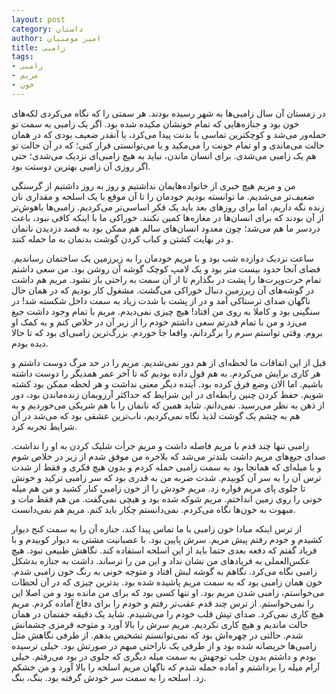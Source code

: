 ```yaml
---
layout: post
category: داستان
author: امیر مومنیان
title: زامبی
tags:
- زامبی
- مریم
- خون
---
```


در زمستان آن سال زامبی‌ها به شهر رسیده بودند. هر سمتی را که نگاه می‌کردی لکه‌های خون بود و جنازه‌هایی که تمام خونشان مکیده شده بود. اگر یک زامبی به سمت تو حمله‌ور می‌شد و کوچکترین تماسی با بدنت پیدا می‌کرد، یا آنقدر ضعیف بودی که در همان حالت می‌ماندی و او تمام خونت را می‌مکید و یا می‌توانستی فرار کنی؛ که در آن حالت تو هم یک زامبی می‌شدی. برای انسان ماندن، نباید به هیچ زامبی‌ای نزدیک می‌شدی؛ حتی اگر روزی آن زامبی بهترین دوستت بود.

من و مریم هیچ خبری از خانواده‌هایمان نداشتیم و روز به روز داشتیم از گرسنگی ضعیف‌تر می‌شدیم. ما توانسته بودیم خودمان را تا آن موقع با یک اسلحه و مقداری نان زنده نگه داریم، اما برای روزهای بعد باید یک فکر اساسی‌تر می‌کردیم. زامبی‌ها باهوش‌تر از آن بودند که برای انسان‌ها در مغازه‌ها کمین نکنند. خوراکی ما با اینکه کافی نبود، باعث دردسر ما هم می‌شد؛ چون معدود انسان‌های سالم هم ممکن بود به قصد دزدیدن نانمان و در نهایت کشتن و کباب کردن گوشت بدنمان به ما حمله کنند.

ساعت نزدیک دوازده شب بود و با مریم خودمان را به زیرزمین یک ساختمان رساندیم. فضای آنجا حدود بیست متر بود و یک لامپ کوچک گوشه آن روشن بود. من سعی داشتم تمام خرت‌وپرت‌ها را پشت در بگذارم تا از آن سمت به راحتی باز نشود. مریم هم داشت در گوشه‌های آن زیرزمین دنبال خوراکی می‌گشت. مشغول کار بودیم که در همان حال ناگهان صدای ترسناکی آمد و در از پشت با شدت زیاد به سمت داخل شکسته شد! در سنگینی بود و کاملا به روی من افتاد! هیچ چیزی نمی‌دیدم. مریم با تمام وجود داشت جیغ می‌زد و من با تمام قدرتم سعی داشتم خودم را از زیر آن در خلاص کنم و به کمک او بروم. وقتی تواستم سرم را برگردانم، واقعا جا خوردم. بزرگ‌ترین زامبی‌ای بود که تا حالا دیده بودم.

قبل از این اتفاقات ما لحظه‌ای از هم دور نمی‌شدیم. مریم را در حد مرگ دوست داشتم و هر کاری برایش می‌کردم. به هم قول داده بودیم که تا آخر عمر همدیگر را دوست داشته باشیم. اما الان وضع فرق کرده بود. آینده دیگر معنی نداشت و هر لحظه ممکن بود کشته شویم. حفظ کردن چنین رابطه‌ای در این شرایط که حداکثر آرزویمان زنده‌ماندن بود، دور از ذهن به نظر می‌رسید. نمی‌دانم. شاید همین که نانمان را با هم شریکی می‌خوردیم و به هم به چشم یک گوشت لذیذ نگاه نمی‌کردیم، ناب‌ترین عشقی بود که می‌شد در آن شرایط تجربه کرد.

زامبی تنها چند قدم با مریم فاصله داشت و مریم جرأت شلیک کردن به او را نداشت. صدای جیغ‌های مریم داشت بلندتر می‌شد که بلاخره من موفق شدم از زیر در خلاص شوم و با میله‌ای که همانجا بود به سمت زامبی حمله کردم و بدون هیچ فکری و فقط از شدت ترس آن را به سر آن کوبیدم. شدت ضربه من به قدری بود که سر زامبی ترکید و خونش تا جلوی پای مریم فواره زد. مریم خودش را از خون زامبی کنار کشید و من هم میله خونی را روی زمین انداختم. مریم شوکه شده بود و هیچی نمی‌گفت. من هم فقط مات و مبهوت به خون‌ها نگاه می‌کردم. نمی‌دانستم چکار باید کنم. مریم هم نمی‌دانست.

از ترس اینکه مبادا خون زامبی با ما تماس پیدا کند، جنازه آن را به سمت کنج دیوار کشیدم و خودم رفتم پیش مریم. سرش پایین بود. با عصبانیت مشتی به دیوار کوبیدم و با فریاد گفتم که دفعه بعدی حتما باید از این اسلحه استفاده کند. نگاهش طبیعی نبود. هیچ عکس‌العملی به فریادهای من نشان نداد و این من را ترساند. داشت به جنازه بدشکل زامبی نگاه می‌کرد. نگاهم به گوشه لبش افتاد و متوجه خونی به رنگ خون زامبی شدم. خون همان زامبی بود که به سمت مریم پاشیده شده بود. بدترین چیزی که در آن لحظات می‌خواستم، زامبی شدن مریم بود. او تنها کسی بود که برای من مانده بود و من اصلا این را نمی‌خواستم. از ترس چند قدم عقب‌تر رفتم و خودم را برای دفاع آماده کردم. مریم هیچ کاری نمی‌کرد. صدای تپش قلب خودم را می‌شنیدم. شاید یک دقیقه جفتمان در همان حالت ماندیم و هیچ کاری نکردیم. مریم سرش را بالا آورد و متوجه قرمزی چشمانش شدم. حالتی در چهره‌اش بود که نمی‌توانستم تشخیص بدهم. از طرفی نگاهش مثل زامبی‌ها حریصانه شده بود و از طرفی یک ناراحتی مبهم در صورتش بود. خیلی ترسیده بودم و داشتم بدون جلب توجهش به سمت میله دیگری که جلوی در بود می‌رفتم. خیلی آرام میله را برداشتم و آماده حمله شدم که ناگهان مریم اسلحه را بالا آورد و من خشکم زد. اسلحه را به سمت سر خودش گرفته بود. بنگ، بنگ.
